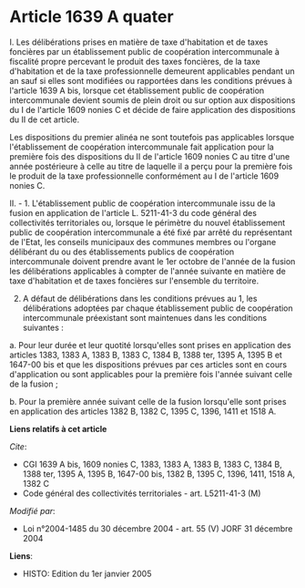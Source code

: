 # Article 1639 A quater

I. Les délibérations prises en matière de taxe d'habitation et de taxes foncières par un établissement public de coopération
intercommunale à fiscalité propre percevant le produit des taxes foncières, de la taxe d'habitation et de la taxe
professionnelle demeurent applicables pendant un an sauf si elles sont modifiées ou rapportées dans les conditions prévues à
l'article 1639 A bis, lorsque cet établissement public de coopération intercommunale devient soumis de plein droit ou sur
option aux dispositions du I de l'article 1609 nonies C et décide de faire application des dispositions du II de cet article.

Les dispositions du premier alinéa ne sont toutefois pas applicables lorsque l'établissement de coopération intercommunale
fait application pour la première fois des dispositions du II de l'article 1609 nonies C au titre d'une année postérieure à
celle au titre de laquelle il a perçu pour la première fois le produit de la taxe professionnelle conformément au I de
l'article 1609 nonies C.

II. - 1. L'établissement public de coopération intercommunale issu de la fusion en application de l'article L. 5211-41-3 du
code général des collectivités territoriales ou, lorsque le périmètre du nouvel établissement public de coopération
intercommunale a été fixé par arrêté du représentant de l'Etat, les conseils municipaux des communes membres ou l'organe
délibérant du ou des établissements publics de coopération intercommunale doivent prendre avant le 1er octobre de l'année de
la fusion les délibérations applicables à compter de l'année suivante en matière de taxe d'habitation et de taxes foncières
sur l'ensemble du territoire.

2. A défaut de délibérations dans les conditions prévues au 1, les délibérations adoptées par chaque établissement public de
coopération intercommunale préexistant sont maintenues dans les conditions suivantes :

a. Pour leur durée et leur quotité lorsqu'elles sont prises en application des articles 1383, 1383 A, 1383 B, 1383 C, 1384 B,
1388 ter, 1395 A, 1395 B et 1647-00 bis et que les dispositions prévues par ces articles sont en cours d'application ou sont
applicables pour la première fois l'année suivant celle de la fusion ;

b. Pour la première année suivant celle de la fusion lorsqu'elle sont prises en application des articles 1382 B, 1382 C, 1395
C, 1396, 1411 et 1518 A.

**Liens relatifs à cet article**

_Cite_:

  - CGI 1639 A bis, 1609 nonies C, 1383, 1383 A, 1383 B, 1383 C, 1384 B, 1388 ter, 1395 A, 1395 B, 1647-00 bis, 1382 B, 1395 C, 1396, 1411, 1518 A, 1382 C
  - Code général des collectivités territoriales - art. L5211-41-3 (M)

_Modifié par_:

  - Loi n°2004-1485 du 30 décembre 2004 - art. 55 (V) JORF 31 décembre 2004

**Liens**:

  - HISTO: Edition du 1er janvier 2005
